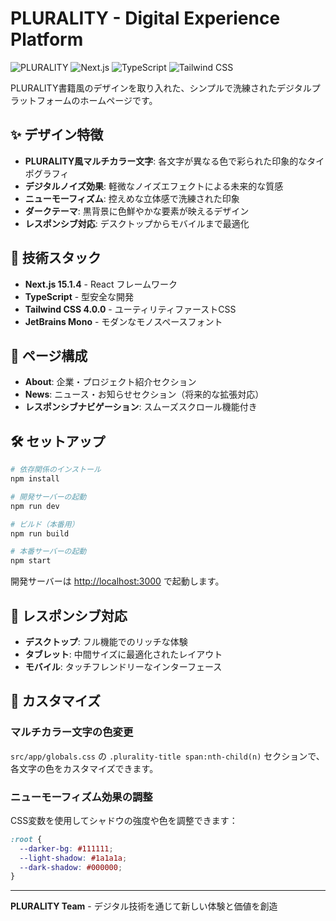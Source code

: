 # PLURALITY - Digital Experience Platform

![PLURALITY](https://img.shields.io/badge/PLURALITY-Digital%20Experience%20Platform-blueviolet)
![Next.js](https://img.shields.io/badge/Next.js-15.1.4-black)
![TypeScript](https://img.shields.io/badge/TypeScript-5-blue)
![Tailwind CSS](https://img.shields.io/badge/Tailwind%20CSS-4.0.0-06B6D4)

PLURALITY書籍風のデザインを取り入れた、シンプルで洗練されたデジタルプラットフォームのホームページです。

## ✨ デザイン特徴

- **PLURALITY風マルチカラー文字**: 各文字が異なる色で彩られた印象的なタイポグラフィ
- **デジタルノイズ効果**: 軽微なノイズエフェクトによる未来的な質感
- **ニューモーフィズム**: 控えめな立体感で洗練された印象
- **ダークテーマ**: 黒背景に色鮮やかな要素が映えるデザイン
- **レスポンシブ対応**: デスクトップからモバイルまで最適化

## 🚀 技術スタック

- **Next.js 15.1.4** - React フレームワーク
- **TypeScript** - 型安全な開発
- **Tailwind CSS 4.0.0** - ユーティリティファーストCSS
- **JetBrains Mono** - モダンなモノスペースフォント

## 🎯 ページ構成

- **About**: 企業・プロジェクト紹介セクション
- **News**: ニュース・お知らせセクション（将来的な拡張対応）
- **レスポンシブナビゲーション**: スムーズスクロール機能付き

## 🛠️ セットアップ

```bash
# 依存関係のインストール
npm install

# 開発サーバーの起動
npm run dev

# ビルド（本番用）
npm run build

# 本番サーバーの起動
npm start
```

開発サーバーは [http://localhost:3000](http://localhost:3000) で起動します。

## 📱 レスポンシブ対応

- **デスクトップ**: フル機能でのリッチな体験
- **タブレット**: 中間サイズに最適化されたレイアウト
- **モバイル**: タッチフレンドリーなインターフェース

## 🎨 カスタマイズ

### マルチカラー文字の色変更

`src/app/globals.css` の `.plurality-title span:nth-child(n)` セクションで、各文字の色をカスタマイズできます。

### ニューモーフィズム効果の調整

CSS変数を使用してシャドウの強度や色を調整できます：

```css
:root {
  --darker-bg: #111111;
  --light-shadow: #1a1a1a;
  --dark-shadow: #000000;
}
```

---

**PLURALITY Team** - デジタル技術を通じて新しい体験と価値を創造
